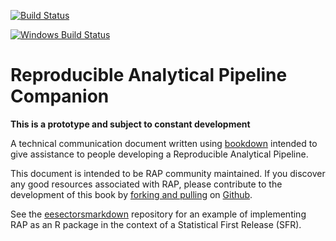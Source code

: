 [![Build Status](https://travis-ci.org/mammykins/rap-companion.svg?branch=master)](https://travis-ci.com/mammykins/rap-companion)

[![Windows Build Status]()]()


Reproducible Analytical Pipeline Companion
==========================================

**This is a prototype and subject to constant development**

A technical communication document written using [bookdown](https://bookdown.org/) intended to give assistance to people developing a Reproducible Analytical Pipeline.  

This document is intended to be RAP community maintained. If you discover any good resources associated with RAP, please contribute to the development of this book by [forking and pulling](https://en.wikipedia.org/wiki/Fork_and_pull_model) on [Github](https://gist.github.com/Chaser324/ce0505fbed06b947d962).

See the
[eesectorsmarkdown](https://github.com/ukgovdatascience/eesectorsmarkdown)
repository for an example of implementing RAP as an R package in the context
of a Statistical First Release (SFR).

